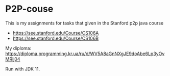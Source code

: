 # P2P-couse
This is my assignments for tasks that given in the Stanford p2p java course
* https://see.stanford.edu/Course/CS106A
* https://see.stanford.edu/Course/CS106B

My diploma:
https://diploma.programming.kr.ua/ru/d/WV5A8aGnNXgJE9doAbe6Lp3yOvMRlj04

Run with JDK 11.
